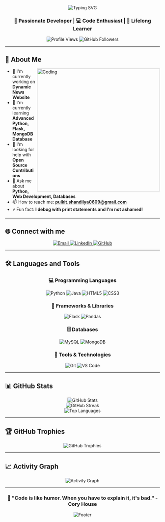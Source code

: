 <div align="center">
  <img src="https://readme-typing-svg.herokuapp.com?font=Fira+Code&size=30&duration=3000&pause=1000&color=00D4AA&center=true&vCenter=true&width=600&lines=Hi+👋%2C+I'm+Pulkit+Shandilya;BackEnd+Developer;Always+Learning+New+Things" alt="Typing SVG" />
</div>

<div align="center">
  <h3>🚀 Passionate Developer | 💻 Code Enthusiast | 🌱 Lifelong Learner</h3>
</div>

<p align="center">
  <img src="https://komarev.com/ghpvc/?username=pulkit-shandilya&label=Profile%20views&color=0e75b6&style=for-the-badge" alt="Profile Views" />
  <img src="https://img.shields.io/github/followers/pulkit-shandilya?label=Followers&style=for-the-badge&color=blue" alt="GitHub Followers" />
</p>

---

## 🎯 About Me

<img align="right" alt="Coding" width="400" src="https://cdn.dribbble.com/users/1162077/screenshots/3848914/programmer.gif">

- 🔭 I'm currently working on **Dynamic News Website**
- 🌱 I'm currently learning **Advanced Python, Flask, MongoDB Database**
- 🤝 I'm looking for help with **Open Source Contributions**
- 💬 Ask me about **Python, Web Development, Databases**
- 📫 How to reach me: **pulkit.shandilya0609@gmail.com**
- ⚡ Fun fact: **I debug with print statements and I'm not ashamed!**

---

## 🌐 Connect with me

<p align="center">
  <a href="mailto:pulkit.shandilya0609@gmail.com">
    <img src="https://img.shields.io/badge/Email-D14836?style=for-the-badge&logo=gmail&logoColor=white" alt="Email"/>
  </a>
  <a href="https://linkedin.com/in/pulkit-shandilya-030399317">
    <img src="https://img.shields.io/badge/LinkedIn-0077B5?style=for-the-badge&logo=linkedin&logoColor=white" alt="LinkedIn"/>
  </a>
  <a href="https://github.com/capnbloodbeard">
    <img src="https://img.shields.io/badge/GitHub-100000?style=for-the-badge&logo=github&logoColor=white" alt="GitHub"/>
  </a>
</p>

---

## 🛠️ Languages and Tools

<div align="center">
  
### 💻 Programming Languages
<p>
  <img src="https://img.shields.io/badge/Python-FFD43B?style=for-the-badge&logo=python&logoColor=blue" alt="Python"/>
  <img src="https://img.shields.io/badge/Java-ED8B00?style=for-the-badge&logo=java&logoColor=white" alt="Java"/>
  <img src="https://img.shields.io/badge/HTML5-E34F26?style=for-the-badge&logo=html5&logoColor=white" alt="HTML5"/>
  <img src="https://img.shields.io/badge/CSS3-1572B6?style=for-the-badge&logo=css3&logoColor=white" alt="CSS3"/>
</p>

### 🚀 Frameworks & Libraries
<p>
  <img src="https://img.shields.io/badge/Flask-000000?style=for-the-badge&logo=flask&logoColor=white" alt="Flask"/>
  <img src="https://img.shields.io/badge/Pandas-2C2D72?style=for-the-badge&logo=pandas&logoColor=white" alt="Pandas"/>
</p>

### 🗄️ Databases
<p>
  <img src="https://img.shields.io/badge/MySQL-00000F?style=for-the-badge&logo=mysql&logoColor=white" alt="MySQL"/>
  <img src="https://img.shields.io/badge/MongoDB-4EA94B?style=for-the-badge&logo=mongodb&logoColor=white" alt="MongoDB"/>
</p>

### 🔧 Tools & Technologies
<p>
  <img src="https://img.shields.io/badge/Git-F05032?style=for-the-badge&logo=git&logoColor=white" alt="Git"/>
  <img src="https://img.shields.io/badge/VS_Code-007ACC?style=for-the-badge&logo=visual-studio-code&logoColor=white" alt="VS Code"/>
</p>

</div>

---

## 📊 GitHub Stats

<div align="center">
  <img src="https://github-readme-stats.vercel.app/api?username=pulkit-shandilya&show_icons=true&theme=tokyonight&hide_border=true&count_private=true" alt="GitHub Stats" />
</div>

<div align="center">
  <img src="https://github-readme-streak-stats.herokuapp.com/?user=pulkit-shandilya&theme=tokyonight&hide_border=true" alt="GitHub Streak" />
</div>

<div align="center">
  <img src="https://github-readme-stats.vercel.app/api/top-langs/?username=pulkit-shandilya&layout=compact&theme=tokyonight&hide_border=true" alt="Top Languages" />
</div>

---

## 🏆 GitHub Trophies

<div align="center">
  <img src="https://github-profile-trophy.vercel.app/?username=pulkit-shandilya&theme=tokyonight&no-frame=true&row=1&column=6" alt="GitHub Trophies" />
</div>

---

## 📈 Activity Graph

<div align="center">
  <img src="https://github-readme-activity-graph.vercel.app/graph?username=pulkit-shandilya&theme=tokyo-night&hide_border=true" alt="Activity Graph" />
</div>

---

<div align="center">
  <h3>💫 "Code is like humor. When you have to explain it, it's bad." - Cory House</h3>
  
  <img src="https://capsule-render.vercel.app/api?type=waving&color=gradient&height=100&section=footer" alt="Footer"/>
</div>
